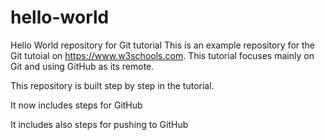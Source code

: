 # hello-world
Hello World repository for Git tutorial
This is an example repository for the Git tutoial on https://www.w3schools.com.
This tutorial focuses mainly on Git and using GitHub as its remote.

This repository is built step by step in the tutorial.

It now includes steps for GitHub

It includes also steps for pushing to GitHub
